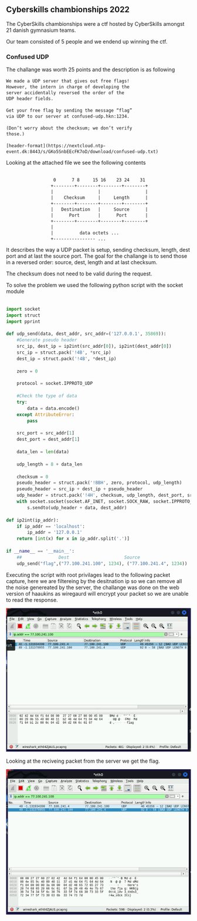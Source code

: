 ## Cyberskills chambionships 2022

The CyberSkills chambionships were a ctf hosted by CyberSkills amongst 21 danish gymnasium teams.

Our team consisted of 5 people and we endend up winning the ctf.

### Confused UDP

The challange was worth 25 points and the description is as following

```  
We made a UDP server that gives out free flags!  
However, the intern in charge of developing the  
server accidentally reversed the order of the  
UDP header fields.  

Get your free flag by sending the message “flag”  
via UDP to our server at confused-udp.hkn:1234.  

(Don’t worry about the checksum; we don’t verify  
those.)  

[header-format](https://nextcloud.ntp-event.dk:8443/s/GKo5SnbEEcFK7oD/download/confused-udp.txt)  
```  

Looking at the attached file we see the following contents

```

                  0      7 8     15 16    23 24    31  
                 +--------+--------+--------+--------+ 
                 |                 |                 | 
                 |    Checksum     |     Length      | 
                 +--------+--------+--------+--------+ 
                 |   Destination   |     Source      | 
                 |      Port       |      Port       | 
                 +--------+--------+--------+--------+ 
                 |                                     
                 |          data octets ...            
                 +---------------- ...                 

```

It describes the way a UDP packet is setup, sending checksum, length, dest port and at last the source port. The goal for the challange is to send those in a reversed order: source, dest, length and at last checksum.

The checksum does not need to be valid during the request.

To solve the problem we used the following python script with the socket module 

```py

import socket
import struct
import pprint

def udp_send(data, dest_addr, src_addr=('127.0.0.1', 35869)):
    #Generate pseudo header
    src_ip, dest_ip = ip2int(src_addr[0]), ip2int(dest_addr[0])
    src_ip = struct.pack('!4B', *src_ip)
    dest_ip = struct.pack('!4B', *dest_ip)

    zero = 0

    protocol = socket.IPPROTO_UDP 

    #Check the type of data
    try:
        data = data.encode()
    except AttributeError:
        pass

    src_port = src_addr[1]
    dest_port = dest_addr[1]

    data_len = len(data)
    
    udp_length = 8 + data_len

    checksum = 0
    pseudo_header = struct.pack('!BBH', zero, protocol, udp_length)
    pseudo_header = src_ip + dest_ip + pseudo_header
    udp_header = struct.pack('!4H', checksum, udp_length, dest_port, src_port)
    with socket.socket(socket.AF_INET, socket.SOCK_RAW, socket.IPPROTO_UDP) as s:
        s.sendto(udp_header + data, dest_addr)

def ip2int(ip_addr):
    if ip_addr == 'localhost':
        ip_addr = '127.0.0.1'
    return [int(x) for x in ip_addr.split('.')]

if __name__ == '__main__':
    ##              Dest                     Source
    udp_send("flag",("77.100.241.100", 1234), ("77.100.241.4", 1234))

```

Executing the script with root privilages lead to the following packet capture, here we are filtereing by the desitnation ip so we can remove all the noise genereated by the server, the challange was done on the web version of haaukins as wiregaurd will encrypt your packet so we are unable to read the response.

![udp1](assets/udp1.png)

Looking at the reciveing packet from the server we get the flag.

![udp2](assets/udp2.png)
